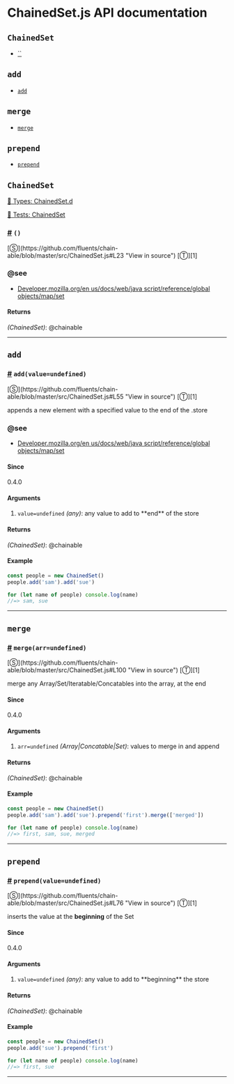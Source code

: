 # ChainedSet.js API documentation

<!-- div class="toc-container" -->

<!-- div -->

## `ChainedSet`
* <a href="#">``</a>

<!-- /div -->

<!-- div -->

## `add`
* <a href="#add">`add`</a>

<!-- /div -->

<!-- div -->

## `merge`
* <a href="#merge">`merge`</a>

<!-- /div -->

<!-- div -->

## `prepend`
* <a href="#prepend">`prepend`</a>

<!-- /div -->

<!-- /div -->

<!-- div class="doc-container" -->

<!-- div -->

## `ChainedSet`

<!-- div -->

<a href="https://github.com/fluents/chain-able/blob/master/typings/ChainedSet.d.ts">🌊  Types: ChainedSet.d</a>&nbsp;

<a href="https://github.com/fluents/chain-able/blob/master/test/ChainedSet.js">🔬  Tests: ChainedSet</a>&nbsp;

<h3 id=""><a href="#">#</a>&nbsp;<code>()</code></h3>
[&#x24C8;](https://github.com/fluents/chain-able/blob/master/src/ChainedSet.js#L23 "View in source") [&#x24C9;][1]




### @see 

* <a href="https://developer.mozilla.org/en-US/docs/Web/JavaScript/Reference/Global_Objects/Map/set">Developer.mozilla.org/en us/docs/web/java script/reference/global objects/map/set</a>
#### Returns
*(ChainedSet)*: @chainable

---

<!-- /div -->

<!-- /div -->

<!-- div -->

## `add`

<!-- div -->

<h3 id="add"><a href="#add">#</a>&nbsp;<code>add(value=undefined)</code></h3>
[&#x24C8;](https://github.com/fluents/chain-able/blob/master/src/ChainedSet.js#L55 "View in source") [&#x24C9;][1]

appends a new element with a specified value to the end of the .store


### @see 

* <a href="https://developer.mozilla.org/en-US/docs/Web/JavaScript/Reference/Global_Objects/Map/set">Developer.mozilla.org/en us/docs/web/java script/reference/global objects/map/set</a>
#### Since
0.4.0

#### Arguments
1. `value=undefined` *(any)*: any value to add to &#42;&#42;end&#42;&#42; of the store

#### Returns
*(ChainedSet)*: @chainable

#### Example
```js
const people = new ChainedSet()
people.add('sam').add('sue')

for (let name of people) console.log(name)
//=> sam, sue

```
---

<!-- /div -->

<!-- /div -->

<!-- div -->

## `merge`

<!-- div -->

<h3 id="merge"><a href="#merge">#</a>&nbsp;<code>merge(arr=undefined)</code></h3>
[&#x24C8;](https://github.com/fluents/chain-able/blob/master/src/ChainedSet.js#L100 "View in source") [&#x24C9;][1]

merge any Array/Set/Iteratable/Concatables into the array, at the end

#### Since
0.4.0

#### Arguments
1. `arr=undefined` *(Array|Concatable|Set)*: values to merge in and append

#### Returns
*(ChainedSet)*: @chainable

#### Example
```js
const people = new ChainedSet()
people.add('sam').add('sue').prepend('first').merge(['merged'])

for (let name of people) console.log(name)
//=> first, sam, sue, merged

```
---

<!-- /div -->

<!-- /div -->

<!-- div -->

## `prepend`

<!-- div -->

<h3 id="prepend"><a href="#prepend">#</a>&nbsp;<code>prepend(value=undefined)</code></h3>
[&#x24C8;](https://github.com/fluents/chain-able/blob/master/src/ChainedSet.js#L76 "View in source") [&#x24C9;][1]

inserts the value at the **beginning** of the Set

#### Since
0.4.0

#### Arguments
1. `value=undefined` *(any)*: any value to add to &#42;&#42;beginning&#42;&#42; the store

#### Returns
*(ChainedSet)*: @chainable

#### Example
```js
const people = new ChainedSet()
people.add('sue').prepend('first')

for (let name of people) console.log(name)
//=> first, sue

```
---

<!-- /div -->

<!-- /div -->

<!-- /div -->

 [1]: #chainedset "Jump back to the TOC."
